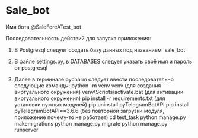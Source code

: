 # Sale_bot

Имя бота @SaleForeATest_bot

Последовательность действий для запуска приложения:

1. В Postgresql следует создать базу данных под названием 'sale_bot'

2. В файле settings.py, в DATABASES следует указать своё имя и пароль от postgresql

3. Далее в терминале pycharm следует ввести последовательно следующие команды:
python -m venv venv (для создания виртуального окружения)
venv\Scripts\activate.bat (для активации виртуального окружения)
pip install -r requirements.txt (для установки нужных модулей)
pip uninstall pyTelegramBotAPI
pip install pyTelegramBotAPI==3.6.6 (без повторной загрузки модуля, приложение почему-то не работает)
cd test_task
python manage.py makemigrations
python manage.py migrate
python manage.py runserver
